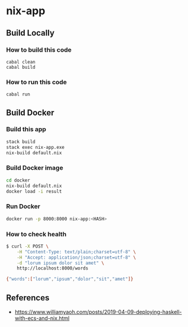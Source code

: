 # nix-app

## Build Locally

### How to build this code

```
cabal clean
cabal build
```

### How to run this code

```
cabal run
```

## Build Docker

### Build this app

```bash
stack build
stack exec nix-app.exe
nix-build default.nix
```

### Build Docker image

```bash
cd docker
nix-build default.nix
docker load -i result
```

### Run Docker

```bash
docker run -p 8000:8000 nix-app:<HASH>
```

### How to check health

```bash
$ curl -X POST \
    -H "Content-Type: text/plain;charset=utf-8" \
    -H "Accept: application/json;charset=utf-8" \
    -d "lorum ipsum dolor sit amet" \
    http://localhost:8000/words

{"words":["lorum","ipsum","dolor","sit","amet"]}
```

## References

- <https://www.williamyaoh.com/posts/2019-04-09-deploying-haskell-with-ecs-and-nix.html>
